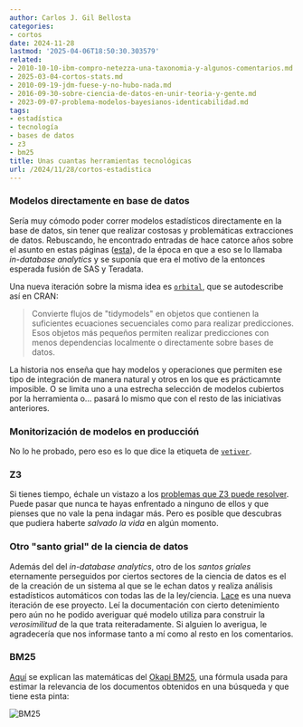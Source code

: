 ```yaml
---
author: Carlos J. Gil Bellosta
categories:
- cortos
date: 2024-11-28
lastmod: '2025-04-06T18:50:30.303579'
related:
- 2010-10-10-ibm-compro-netezza-una-taxonomia-y-algunos-comentarios.md
- 2025-03-04-cortos-stats.md
- 2010-09-19-jdm-fuese-y-no-hubo-nada.md
- 2016-09-30-sobre-ciencia-de-datos-en-unir-teoria-y-gente.md
- 2023-09-07-problema-modelos-bayesianos-identicabilidad.md
tags:
- estadística
- tecnología
- bases de datos
- z3
- bm25
title: Unas cuantas herramientas tecnológicas
url: /2024/11/28/cortos-estadistica
---
```


### Modelos directamente en base de datos

Sería muy cómodo poder correr modelos estadísticos directamente en la base de datos, sin tener que realizar costosas y problemáticas extracciones de datos. Rebuscando, he encontrado entradas de hace catorce años sobre el asunto en estas páginas ([esta](/2010/10/14/mas-sobre-lo-de-netezza/)), de la época en que a eso se lo llamaba _in-database analytics_ y se suponía que era el motivo de la entonces esperada fusión de SAS y Teradata.

Una nueva iteración sobre la misma idea es [`orbital`](https://muestrear-no-es-pecado.netlify.app/2024/11/orbital_entornos_hostiles.html), que se autodescribe así en CRAN:

> Convierte flujos de "tidymodels" en objetos que contienen la suficientes ecuaciones secuenciales como para realizar predicciones. Esos objetos más pequeños permiten realizar predicciones con menos dependencias localmente o directamente sobre bases de datos.

La historia nos enseña que hay modelos y operaciones que permiten ese tipo de integración de manera natural y otros en los que es prácticamnte imposible. O se limita uno a una estrecha selección de modelos cubiertos por la herramienta o... pasará lo mismo que con el resto de las iniciativas anteriores.

### Monitorización de modelos en produccióń

No lo he probado, pero eso es lo que dice la etiqueta de [`vetiver`](https://www.jumpingrivers.com/blog/vetiver-monitoring-mlops-deployment/).

### Z3

Si tienes tiempo, échale un vistazo a los [problemas que Z3 puede resolver](https://microsoft.github.io/z3guide/programming/Z3%20Python%20-%20Readonly/Introduction). Puede pasar que nunca te hayas enfrentado a ninguno de ellos y que pienses que no vale la pena indagar más. Pero es posible que descubras que pudiera haberte _salvado la vida_ en algún momento.


### Otro "santo grial" de la ciencia de datos

Además del del _in-database analytics_, otro de los _santos griales_ eternamente perseguidos por ciertos sectores de la ciencia de datos es el de la creación de un sistema al que se le echan datos y realiza análisis estadísticos automáticos con todas las de la ley/ciencia. [Lace](https://www.lace.dev/) es una nueva iteración de ese proyecto. Leí la documentación con cierto detenimiento pero aún no he podido averiguar qué modelo utiliza para construir la _verosimilitud_ de la que trata reiteradamente. Si alguien lo averigua, le agradecería que nos informase tanto a mí como al resto en los comentarios.

### BM25

[Aquí](https://emschwartz.me/understanding-the-bm25-full-text-search-algorithm/)
se explican las matemáticas del
[Okapi BM25](https://en.wikipedia.org/wiki/Okapi_BM25),
una fórmula usada para estimar la relevancia de los documentos obtenidos en una búsqueda y que tiene esta pinta:

![BM25](/wp-uploads/2024/bm25.png#center)
